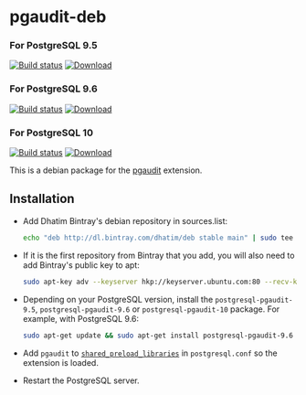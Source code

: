 # pgaudit-deb
### For PostgreSQL 9.5
[![Build status](https://travis-ci.org/dhatim/pgaudit-deb.svg?branch=REL_9_5_STABLE)](https://travis-ci.org/dhatim/pgaudit-deb/branches)
 [ ![Download](https://api.bintray.com/packages/dhatim/deb/pgaudit/images/download.svg?version=1.0.6) ](https://bintray.com/dhatim/deb/pgaudit/1.0.6/link)
 ### For PostgreSQL 9.6
[![Build status](https://travis-ci.org/dhatim/pgaudit-deb.svg?branch=REL_9_6_STABLE)](https://travis-ci.org/dhatim/pgaudit-deb/branches)
[ ![Download](https://api.bintray.com/packages/dhatim/deb/pgaudit/images/download.svg?version=1.1.1) ](https://bintray.com/dhatim/deb/pgaudit/1.1.1/link)
### For PostgreSQL 10
[![Build status](https://travis-ci.org/dhatim/pgaudit-deb.svg?branch=REL_10_STABLE)](https://travis-ci.org/dhatim/pgaudit-deb/branches)
[ ![Download](https://api.bintray.com/packages/dhatim/deb/pgaudit/images/download.svg?version=1.2.0) ](https://bintray.com/dhatim/deb/pgaudit/1.2.0/link)

This is a debian package for the [pgaudit](http://pgaudit.org/) extension.

## Installation

- Add Dhatim Bintray's debian repository in sources.list:
  ```bash
  echo "deb http://dl.bintray.com/dhatim/deb stable main" | sudo tee -a /etc/apt/sources.list
  ```

- If it is the first repository from Bintray that you add, you will also need to add Bintray's public key to apt:
  ```bash
  sudo apt-key adv --keyserver hkp://keyserver.ubuntu.com:80 --recv-keys 379CE192D401AB61
  ```

- Depending on your PostgreSQL version, install the `postgresql-pgaudit-9.5`, `postgresql-pgaudit-9.6` or `postgresql-pgaudit-10` package. For example, with PostgreSQL 9.6:
  ```bash
  sudo apt-get update && sudo apt-get install postgresql-pgaudit-9.6
  ```

- Add `pgaudit` to [`shared_preload_libraries`](https://www.postgresql.org/docs/current/static/runtime-config-client.html#GUC-SHARED-PRELOAD-LIBRARIES) in `postgresql.conf` so the extension is loaded. 

- Restart the PostgreSQL server.

